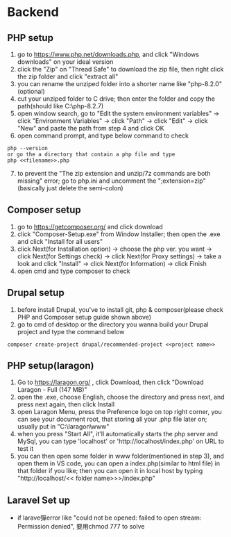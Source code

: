 # Backend
## PHP setup
1. go to https://www.php.net/downloads.php, and click "Windows downloads" on your ideal version
2. click the "Zip" on "Thread Safe" to download the zip file, then right click the zip folder and click "extract all"
3. you can rename the unziped folder into a shorter name like "php-8.2.0" (optional)
4. cut your unziped folder to C drive; then enter the folder and copy the path(should like C:\php-8.2.7)
5. open window search, go to "Edit the system environment variables" -> click "Environment Variables" -> click "Path" -> click "Edit" -> click "New" and paste the path from step 4 and click OK
6. open command prompt, and type below command to check
```
php --version
or go the a directory that contain a php file and type
php <<filename>>.php
```
7. to prevent the "The zip extension and unzip/7z commands are both missing" error; go to php.ini and uncomment the ";extension=zip"(basically just delete the semi-colon)

## Composer setup
1. go to https://getcomposer.org/ and click download
2. click "Composer-Setup.exe" from Window Installer; then open the .exe and click "Install for all users"
3. click Next(for Installation option) -> choose the php ver. you want -> click Next(for Settings check) -> click Next(for Proxy settings) -> take a look and click "Install" -> click Next(for Information) -> click Finish
4. open cmd and type composer to check

## Drupal setup
1. before install Drupal, you've to install git, php & composer(please check PHP and Composer setup guide shown above)
2. go to cmd of desktop or the directory you wanna build your Drupal project and type the command below
```
composer create-project drupal/recommended-project <<project name>>
```

## PHP setup(laragon)
1. Go to https://laragon.org/ , click Download, then click "Download Laragon - Full (147 MB)"
2. open the .exe, choose English, choose the directory and press next, and press next again, then click Install
3. open Laragon Menu, press the Preference logo on top right corner, you can see your document root, that storing all your .php file later on; usually put in "C:\laragon\www"
4. when you press "Start All", it'll automatically starts the php server and MySql, you can type 'localhost' or 'http://localhost/index.php' on URL to test it
5. you can then open some folder in www folder(mentioned in step 3), and open them in VS code, you can open a index.php(similar to html file) in that folder if you like; then you can open it in local host by typing "http://localhost/<< folder name>>>/index.php"


## Laravel Set up
- if larave彈error like "could not be opened: failed to open stream: Permission denied", 要用chmod 777 to solve